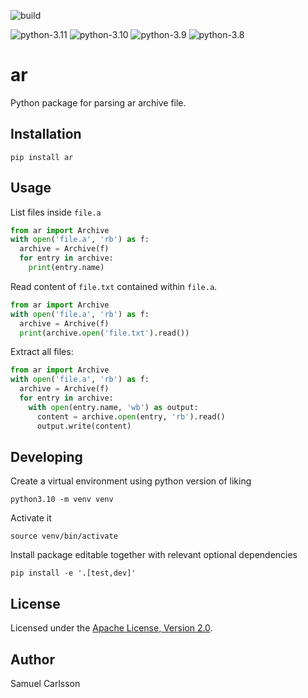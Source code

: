 ![build](https://github.com/vidstige/ar/actions/workflows/python-package.yml/badge.svg)

![python-3.11](https://img.shields.io/badge/python-3.11-success)
![python-3.10](https://img.shields.io/badge/python-3.10-success)
![python-3.9](https://img.shields.io/badge/python-3.9-success)
![python-3.8](https://img.shields.io/badge/python-3.8-success)


# ar
Python package for parsing ar archive file. 

## Installation
`pip install ar`

## Usage
List files inside `file.a`
```python
from ar import Archive
with open('file.a', 'rb') as f:
  archive = Archive(f)
  for entry in archive:
    print(entry.name)
```

Read content of `file.txt` contained within `file.a`.

```python
from ar import Archive
with open('file.a', 'rb') as f:
  archive = Archive(f)
  print(archive.open('file.txt').read())
```

Extract all files:
```python
from ar import Archive
with open('file.a', 'rb') as f:
  archive = Archive(f)
  for entry in archive:
    with open(entry.name, 'wb') as output:
      content = archive.open(entry, 'rb').read()
      output.write(content)
```

## Developing
Create a virtual environment using python version of liking

    python3.10 -m venv venv
  
Activate it

    source venv/bin/activate

Install package editable together with relevant optional dependencies

    pip install -e '.[test,dev]'

## License
Licensed under the [Apache License, Version 2.0](LICENSE).

## Author
Samuel Carlsson
